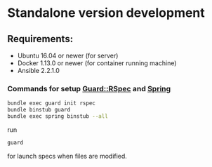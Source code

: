 # Standalone version development

## Requirements:
 - Ubuntu 16.04 or newer (for server)
 - Docker 1.13.0 or newer (for container running machine)
 - Ansible 2.2.1.0

### Commands for setup [Guard::RSpec](https://github.com/guard/guard-rspec) and [Spring](https://github.com/rails/spring)
```sh
bundle exec guard init rspec
bundle binstub guard
bundle exec spring binstub --all
```
run
```sh
guard
```
for launch specs when files are modified.
